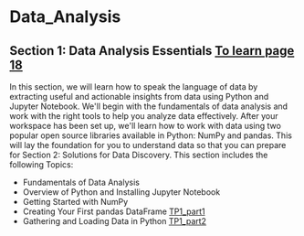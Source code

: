 # Data_Analysis

## Section 1: Data Analysis Essentials [To learn page 18](https://github.com/nevermind78/Data_Analysis/blob/main/Practical%20Data%20Analysis%20Using%20Jupyter%20Notebook.pdf)

In this section, we will learn how to speak the language of data by extracting useful and
actionable insights from data using Python and Jupyter Notebook. We'll begin with the
fundamentals of data analysis and work with the right tools to help you analyze data
effectively. After your workspace has been set up, we'll learn how to work with data using
two popular open source libraries available in Python: NumPy and pandas. This will lay
the foundation for you to understand data so that you can prepare for Section 2: Solutions for
Data Discovery.
This section includes the following Topics:
* Fundamentals of Data Analysis
* Overview of Python and Installing Jupyter Notebook
* Getting Started with NumPy
* Creating Your First pandas DataFrame [TP1_part1](https://github.com/nevermind78/Data_Analysis/tree/main/TP1)
* Gathering and Loading Data in Python [TP1_part2](https://github.com/nevermind78/Data_Analysis/tree/main/TP1)
